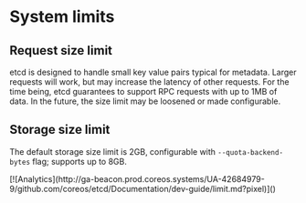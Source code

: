 # System limits

## Request size limit

etcd is designed to handle small key value pairs typical for metadata. Larger requests will work, but may increase the latency of other requests. For the time being, etcd guarantees to support RPC requests with up to 1MB of data. In the future, the size limit may be loosened or made configurable.

## Storage size limit

The default storage size limit is 2GB, configurable with `--quota-backend-bytes` flag; supports up to 8GB.


<!-- BEGIN ANALYTICS --> [![Analytics](http://ga-beacon.prod.coreos.systems/UA-42684979-9/github.com/coreos/etcd/Documentation/dev-guide/limit.md?pixel)]() <!-- END ANALYTICS -->
